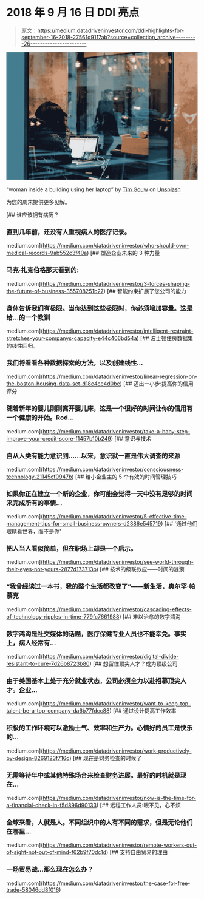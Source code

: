 # 2018 年 9 月 16 日 DDI 亮点

> 原文：<https://medium.datadriveninvestor.com/ddi-highlights-for-september-16-2018-27561d9117ab?source=collection_archive---------26----------------------->

![](img/7e7a89fae8b381b24244be470833ab05.png)

“woman inside a building using her laptop” by [Tim Gouw](https://unsplash.com/@punttim?utm_source=medium&utm_medium=referral) on [Unsplash](https://unsplash.com?utm_source=medium&utm_medium=referral)

为您的周末提供更多见解。

[](https://medium.com/datadriveninvestor/who-should-own-medical-records-9ab552c3f40a) [## 谁应该拥有病历？

### 直到几年前，还没有人重视病人的医疗记录。

medium.com](https://medium.com/datadriveninvestor/who-should-own-medical-records-9ab552c3f40a) [](https://medium.com/datadriveninvestor/3-forces-shaping-the-future-of-business-355708251b27) [## 塑造企业未来的 3 种力量

### 马克·扎克伯格那天看到的:

medium.com](https://medium.com/datadriveninvestor/3-forces-shaping-the-future-of-business-355708251b27) [](https://medium.com/datadriveninvestor/intelligent-restraint-stretches-your-companys-capacity-e44c406bd54a) [## 智能约束扩展了您公司的能力

### 身体告诉我们有极限。当你达到这些极限时，你必须增加容量。这是给…的一个教训

medium.com](https://medium.com/datadriveninvestor/intelligent-restraint-stretches-your-companys-capacity-e44c406bd54a) [](https://medium.com/datadriveninvestor/linear-regression-on-the-boston-housing-data-set-d18c4ce4d0be) [## 波士顿住房数据集的线性回归。

### 我们将看看各种数据探索的方法，以及创建线性…

medium.com](https://medium.com/datadriveninvestor/linear-regression-on-the-boston-housing-data-set-d18c4ce4d0be) [](https://medium.com/datadriveninvestor/take-a-baby-step-improve-your-credit-score-f1457b10b249) [## 迈出一小步:提高你的信用评分

### 随着新年的婴儿刚刚离开婴儿床，这是一个很好的时间让你的信用有一个健康的开始。Rod…

medium.com](https://medium.com/datadriveninvestor/take-a-baby-step-improve-your-credit-score-f1457b10b249) [](https://medium.com/datadriveninvestor/consciousness-technology-21145cf0947b) [## 意识与技术

### 自从人类有能力意识到……以来，意识就一直是伟大调查的来源

medium.com](https://medium.com/datadriveninvestor/consciousness-technology-21145cf0947b) [](https://medium.com/datadriveninvestor/5-effective-time-management-tips-for-small-business-owners-d2386e545719) [## 给小企业主的 5 个有效的时间管理技巧

### 如果你正在建立一个新的企业，你可能会觉得一天中没有足够的时间来完成所有的事情…

medium.com](https://medium.com/datadriveninvestor/5-effective-time-management-tips-for-small-business-owners-d2386e545719) [](https://medium.com/datadriveninvestor/see-world-through-their-eyes-not-yours-2877d173713b) [## '通过他们眼睛看世界，而不是你'

### 把人当人看似简单，但在职场上却是一个启示。

medium.com](https://medium.com/datadriveninvestor/see-world-through-their-eyes-not-yours-2877d173713b) [](https://medium.com/datadriveninvestor/cascading-effects-of-technology-ripples-in-time-779fc7661988) [## 技术的级联效应——时间的涟漪

### “我曾经读过一本书，我的整个生活都改变了”——新生活，奥尔罕·帕慕克

medium.com](https://medium.com/datadriveninvestor/cascading-effects-of-technology-ripples-in-time-779fc7661988) [](https://medium.com/datadriveninvestor/digital-divide-resistant-to-cure-7d26b8723b80) [## 难以治愈的数字鸿沟

### 数字鸿沟是社交媒体的话题，医疗保健专业人员也不能幸免。事实上，病人经常有…

medium.com](https://medium.com/datadriveninvestor/digital-divide-resistant-to-cure-7d26b8723b80) [](https://medium.com/datadriveninvestor/want-to-keep-top-talent-be-a-top-company-da6b77fdcc88) [## 想留住顶尖人才？成为顶级公司

### 由于美国基本上处于充分就业状态，公司必须全力以赴招募顶尖人才。企业…

medium.com](https://medium.com/datadriveninvestor/want-to-keep-top-talent-be-a-top-company-da6b77fdcc88) [](https://medium.com/datadriveninvestor/work-productively-by-design-8269123f716d) [## 通过设计提高工作效率

### 积极的工作环境可以激励士气、效率和生产力。心情好的员工是快乐的…

medium.com](https://medium.com/datadriveninvestor/work-productively-by-design-8269123f716d) [](https://medium.com/datadriveninvestor/now-is-the-time-for-a-financial-check-in-f5d896d90133) [## 现在是财务检查的时候了

### 无需等待年中或其他特殊场合来检查财务进展。最好的时机就是现在…

medium.com](https://medium.com/datadriveninvestor/now-is-the-time-for-a-financial-check-in-f5d896d90133) [](https://medium.com/datadriveninvestor/remote-workers-out-of-sight-not-out-of-mind-f62b9f70dc1d) [## 远程工作人员:眼不见，心不烦

### 全球来看，人就是人。不同组织中的人有不同的需求，但是无论他们在哪里…

medium.com](https://medium.com/datadriveninvestor/remote-workers-out-of-sight-not-out-of-mind-f62b9f70dc1d) [](https://medium.com/datadriveninvestor/the-case-for-free-trade-58046dd8f016) [## 支持自由贸易的理由

### 一场贸易战…那么现在怎么办？

medium.com](https://medium.com/datadriveninvestor/the-case-for-free-trade-58046dd8f016)